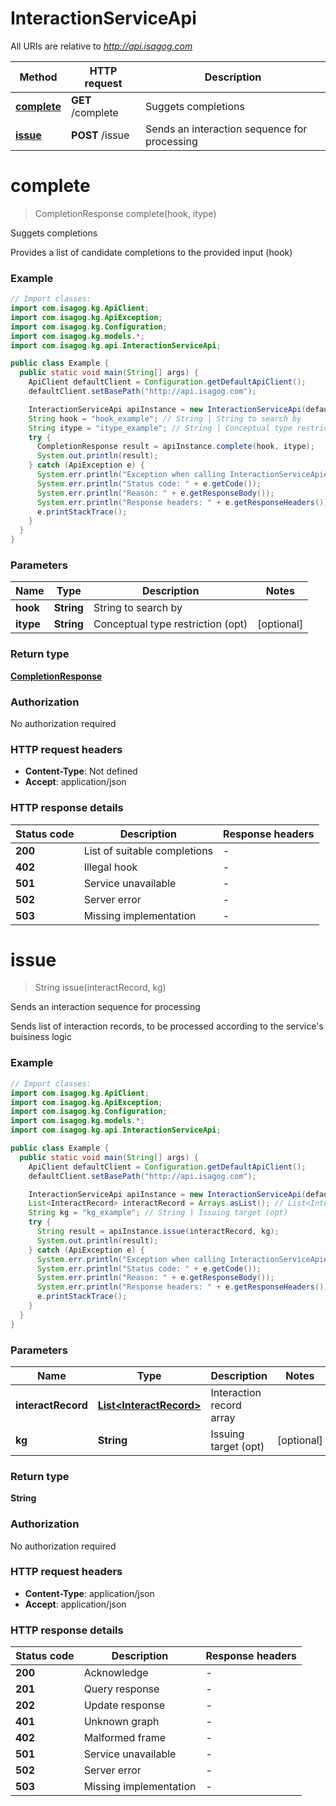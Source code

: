 # InteractionServiceApi

All URIs are relative to *http://api.isagog.com*

Method | HTTP request | Description
------------- | ------------- | -------------
[**complete**](InteractionServiceApi.md#complete) | **GET** /complete | Suggets completions
[**issue**](InteractionServiceApi.md#issue) | **POST** /issue | Sends an interaction sequence for processing


<a name="complete"></a>
# **complete**
> CompletionResponse complete(hook, itype)

Suggets completions

Provides a list of candidate completions to the provided input (hook)

### Example
```java
// Import classes:
import com.isagog.kg.ApiClient;
import com.isagog.kg.ApiException;
import com.isagog.kg.Configuration;
import com.isagog.kg.models.*;
import com.isagog.kg.api.InteractionServiceApi;

public class Example {
  public static void main(String[] args) {
    ApiClient defaultClient = Configuration.getDefaultApiClient();
    defaultClient.setBasePath("http://api.isagog.com");

    InteractionServiceApi apiInstance = new InteractionServiceApi(defaultClient);
    String hook = "hook_example"; // String | String to search by
    String itype = "itype_example"; // String | Conceptual type restriction (opt)
    try {
      CompletionResponse result = apiInstance.complete(hook, itype);
      System.out.println(result);
    } catch (ApiException e) {
      System.err.println("Exception when calling InteractionServiceApi#complete");
      System.err.println("Status code: " + e.getCode());
      System.err.println("Reason: " + e.getResponseBody());
      System.err.println("Response headers: " + e.getResponseHeaders());
      e.printStackTrace();
    }
  }
}
```

### Parameters

Name | Type | Description  | Notes
------------- | ------------- | ------------- | -------------
 **hook** | **String**| String to search by |
 **itype** | **String**| Conceptual type restriction (opt) | [optional]

### Return type

[**CompletionResponse**](CompletionResponse.md)

### Authorization

No authorization required

### HTTP request headers

 - **Content-Type**: Not defined
 - **Accept**: application/json

### HTTP response details
| Status code | Description | Response headers |
|-------------|-------------|------------------|
**200** | List of suitable completions |  -  |
**402** | Illegal hook |  -  |
**501** | Service unavailable |  -  |
**502** | Server error |  -  |
**503** | Missing implementation |  -  |

<a name="issue"></a>
# **issue**
> String issue(interactRecord, kg)

Sends an interaction sequence for processing

Sends list of interaction records, to be processed according to the service&#39;s buisiness logic

### Example
```java
// Import classes:
import com.isagog.kg.ApiClient;
import com.isagog.kg.ApiException;
import com.isagog.kg.Configuration;
import com.isagog.kg.models.*;
import com.isagog.kg.api.InteractionServiceApi;

public class Example {
  public static void main(String[] args) {
    ApiClient defaultClient = Configuration.getDefaultApiClient();
    defaultClient.setBasePath("http://api.isagog.com");

    InteractionServiceApi apiInstance = new InteractionServiceApi(defaultClient);
    List<InteractRecord> interactRecord = Arrays.asList(); // List<InteractRecord> | Interaction record array
    String kg = "kg_example"; // String | Issuing target (opt)
    try {
      String result = apiInstance.issue(interactRecord, kg);
      System.out.println(result);
    } catch (ApiException e) {
      System.err.println("Exception when calling InteractionServiceApi#issue");
      System.err.println("Status code: " + e.getCode());
      System.err.println("Reason: " + e.getResponseBody());
      System.err.println("Response headers: " + e.getResponseHeaders());
      e.printStackTrace();
    }
  }
}
```

### Parameters

Name | Type | Description  | Notes
------------- | ------------- | ------------- | -------------
 **interactRecord** | [**List&lt;InteractRecord&gt;**](InteractRecord.md)| Interaction record array |
 **kg** | **String**| Issuing target (opt) | [optional]

### Return type

**String**

### Authorization

No authorization required

### HTTP request headers

 - **Content-Type**: application/json
 - **Accept**: application/json

### HTTP response details
| Status code | Description | Response headers |
|-------------|-------------|------------------|
**200** | Acknowledge |  -  |
**201** | Query response |  -  |
**202** | Update response |  -  |
**401** | Unknown graph |  -  |
**402** | Malformed frame |  -  |
**501** | Service unavailable |  -  |
**502** | Server error |  -  |
**503** | Missing implementation |  -  |

